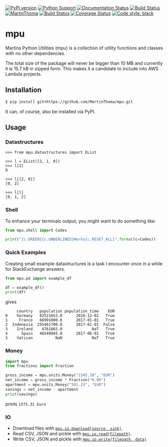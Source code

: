 [![PyPI version](https://badge.fury.io/py/mpu.svg)](https://badge.fury.io/py/mpu)
[![Python Support](https://img.shields.io/pypi/pyversions/mpu.svg)](https://pypi.org/project/mpu/)
[![Documentation Status](https://readthedocs.org/projects/mpu/badge/?version=latest)](http://mpu.readthedocs.io/en/latest/?badge=latest)
[![Build Status](https://travis-ci.org/MartinThoma/mpu.svg?branch=master)](https://travis-ci.org/MartinThoma/mpu)
[![MartinThoma](https://circleci.com/gh/MartinThoma/mpu.svg?style=shield)](https://app.circleci.com/pipelines/github/MartinThoma/mpu)
[![Build Status](https://dev.azure.com/martinthoma/mpu/_apis/build/status/MartinThoma.mpu?branchName=master)](https://dev.azure.com/martinthoma/mpu/_build/latest?definitionId=1&branchName=master)
[![Coverage Status](https://coveralls.io/repos/github/MartinThoma/mpu/badge.svg?branch=master)](https://coveralls.io/github/MartinThoma/mpu?branch=master)
[![Code style: black](https://img.shields.io/badge/code%20style-black-000000.svg)](https://github.com/psf/black)

# mpu
Martins Python Utilities (mpu) is a collection of utility functions and classes
with no other dependencies.

The total size of the package will never be bigger than 10 MB and currently it
is 15.7 kB in zipped form. This makes it a candidate to include into AWS Lambda
projects.


## Installation

```bash
$ pip install git+https://github.com/MartinThoma/mpu.git
```

It can, of course, also be installed via PyPI.


## Usage

### Datastructures

```python-repl
>>> from mpu.datastructures import EList

>>> l = EList([2, 1, 0])
>>> l[2]
0

>>> l[[2, 0]]
[0, 2]

>>> l[l]
[0, 1, 2]
```

### Shell

To enhance your terminals output, you might want to do something like:

```python
from mpu.shell import Codes

print("{c.GREEN}{c.UNDERLINED}Works{c.RESET_ALL}".format(c=Codes))
```


### Quick Examples

Creating small example datastructures is a task I encounter once in a while
for StackExchange answers.

```python
from mpu.pd import example_df

df = example_df()
print(df)
```

gives

```
     country   population population_time    EUR
0    Germany   82521653.0      2016-12-01   True
1     France   66991000.0      2017-01-01   True
2  Indonesia  255461700.0      2017-01-01  False
3    Ireland    4761865.0             NaT   True
4      Spain   46549045.0      2017-06-01   True
5    Vatican          NaN             NaT   True
```


### Money

```python
import mpu
from fractions import Fraction

gross_income = mpu.units.Money("2345.10", "EUR")
net_income = gross_income * Fraction("0.80")
apartment = mpu.units.Money("501.23", "EUR")
savings = net_income - apartment
print(savings)
```

prints `1375.31 Euro`


### IO

* Download files with [`mpu.io.download(source, sink)`](https://mpu.readthedocs.io/en/latest/io.html#mpu.io.download).
* Read CSV, JSON and pickle with [`mpu.io.read(filepath)`](https://mpu.readthedocs.io/en/latest/io.html#mpu.io.write).
* Write CSV, JSON and pickle with [`mpu.io.write(filepath, data)`](https://mpu.readthedocs.io/en/latest/io.html#mpu.io.read)
